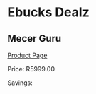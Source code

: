 
# Ebucks Dealz
## Mecer Guru
[Product Page](https://www.ebucks.com/web/shop/productSelected.do?prodId=1165836282&catId=714946558)

Price: R5999.00

Savings: 


	